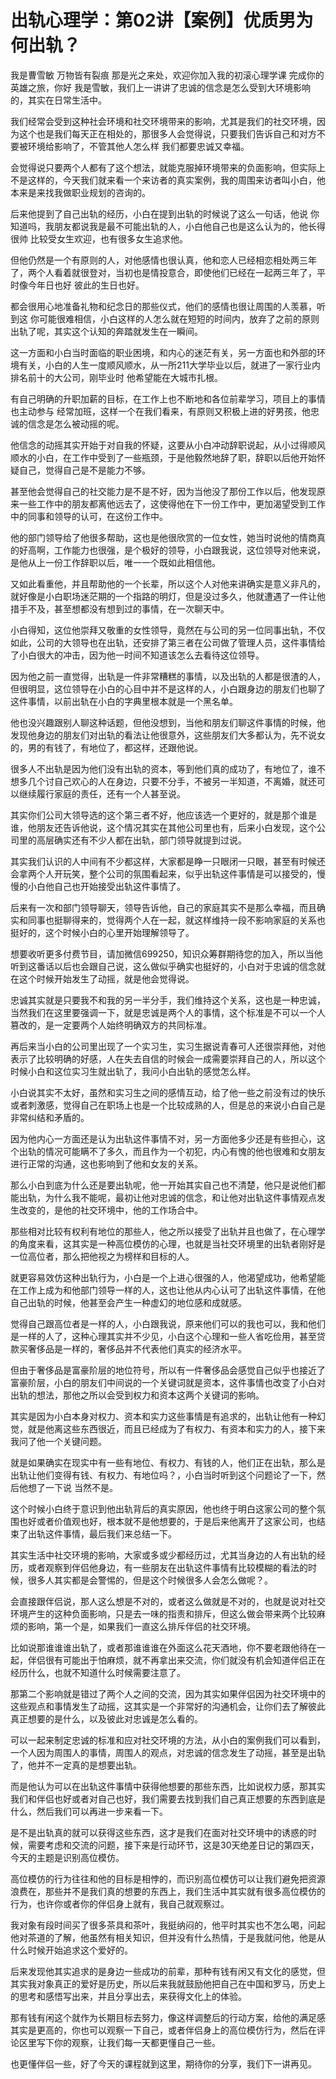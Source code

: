 # 出轨心理学：第02讲【案例】优质男为何出轨？

我是曹雪敏 万物皆有裂痕 那是光之来处，欢迎你加入我的初滚心理学课 完成你的英雄之旅，你好 我是雪敏，我们上一讲讲了忠诚的信念是怎么受到大环境影响的，其实在日常生活中。

我们经常会受到这种社会环境和社交环境带来的影响，尤其是我们的社交环境，因为这个也是我们每天正在相处的，那很多人会觉得说，只要我们告诉自己和对方不要被环境给影响了，不管其他人怎么样 我们都要忠诚又幸福。

会觉得说只要两个人都有了这个想法，就能克服掉环境带来的负面影响，但实际上不是这样的，今天我们就来看一个来访者的真实案例，我的周围来访者叫小白，他本来是来找我做职业规划的咨询的。

后来他提到了自己出轨的经历，小白在提到出轨的时候说了这么一句话，他说 你知道吗，我朋友都说我是最不可能出轨的人，小白他自己也是这么认为的，他长得很帅 比较受女生欢迎，也有很多女生追求他。

但他仍然是一个有原则的人，对他感情也很认真，他和恋人已经相恋相处两三年了，两个人看着就很登对，当初也是情投意合，即使他们已经在一起两三年了，平时像今年日也好 彼此的生日也好。

都会很用心地准备礼物和纪念日的那些仪式，他们的感情也很让周围的人羡慕，听到这 你可能很难相信，小白这样的人怎么就在短短的时间内，放弃了之前的原则 出轨了呢，其实这个认知的奔踏就发生在一瞬间。

这一方面和小白当时面临的职业困境，和内心的迷茫有关，另一方面也和外部的环境有关，小白的人生一度顺风顺水，从一所211大学毕业以后，就进了一家行业内排名前十的大公司，刚毕业时 他希望能在大城市扎根。

有自己明确的升职加薪的目标，在工作上也不断地和各位前辈学习，项目上的事情也主动参与 经常加班，这样一个在我们看来，有原则又积极上进的好男孩，他忠诚的信念是怎么被动摇的呢。

他信念的动摇其实开始于对自我的怀疑，这要从小白冲动辞职说起，从小过得顺风顺水的小白，在工作中受到了一些瓶颈，于是他毅然地辞了职，辞职以后他开始怀疑自己，觉得自己是不是能力不够。

甚至他会觉得自己的社交能力是不是不好，因为当他没了那份工作以后，他发现原来一些工作中的朋友都离他远去了，这使得他在下一份工作中，更加渴望受到工作中的同事和领导的认可，在这份工作中。

他的部门领导给了他很多帮助，这也是他很欣赏的一位女性，她当时说他的情商真的好高啊，工作能力也很强，是个极好的领导，小白跟我说，这位领导对他来说，是他从上一份工作辞职以后，唯一一个既如此相信他。

又如此看重他，并且帮助他的一个长辈，所以这个人对他来讲确实是意义非凡的，就好像是小白职场迷茫期的一个指路的明灯，但是没过多久，他就遭遇了一件让他措手不及，甚至想都没有想到过的事情，在一次聊天中。

小白得知，这位他崇拜又敬重的女性领导，竟然在与公司的另一位同事出轨，不仅如此，公司的大领导也在出轨，还安排了第三者在公司做了管理人员，这件事情给了小白很大的冲击，因为他一时间不知道该怎么去看待这位领导。

因为他之前一直觉得，出轨是一件非常糟糕的事情，以及出轨的人都是很渣的人，但很明显，这位领导在小白的心目中并不是这样的人，小白跟身边的朋友们也聊了这件事情，以前出轨在小白的字典里根本就是一个黑名单。

他也没兴趣跟别人聊这种话题，但他没想到，当他和朋友们聊这件事情的时候，他发现他身边的朋友们对出轨的看法让他很意外，这些朋友们大多都认为，先不说女的，男的有钱了，有地位了，都这样，还跟他说。

很多人不出轨是因为他们没有出轨的资本，等到他们真的成功了，有地位了，谁不想多几个讨自己欢心的人在身边，只要不分手，不被另一半知道，不离婚，就还可以继续履行家庭的责任，还有一个人甚至说。

其实你们公司大领导选的这个第三者不好，他应该选一个更好的，就是那个谁是谁，他朋友还告诉他说，这个情况其实在其他公司里也有，后来小白发现，这个公司里的高层确实还有不少人都在出轨，部门领导就提到过说。

其实我们认识的人中间有不少都这样，大家都是睁一只眼闭一只眼，甚至有时候还会拿两个人开玩笑，整个公司的氛围看起来，似乎出轨这件事情是可以接受的，慢慢的小白他自己也开始接受出轨这件事情了。

后来有一次和部门领导聊天，领导告诉他，自己的家庭其实不是那么幸福，而且确实和同事也挺聊得来的，觉得两个人在一起，就这样维持一段不影响家庭的关系也挺好的，这个时候小白的心里开始理解领导了。

想要收听更多付费节目，请加微信699250，知识众筹群期待您的加入，所以当他听到这番话以后也会跟自己说，这么做似乎确实也挺好的，小白对于忠诚的信念就在这个时候开始发生了动摇，就是他会觉得说。

忠诚其实就是只要我不和我的另一半分手，我们维持这个关系，这也是一种忠诚，当然我们在这里要强调一下，就是忠诚是两个人的事情，这个标准是不可以一个人篡改的，是一定要两个人始终明确双方的共同标准。

再后来当小白的公司里出现了一个实习生，实习生据说青春可人还很崇拜他，对他表示了比较明确的好感，人在失去自信的时候会一成需要崇拜自己的人，所以这个时候小白和这位实习生就出轨了，我问小白出轨的感觉怎么样。

小白说其实不太好，虽然和实习生之间的感情互动，给了他一些之前没有过的快乐或者刺激感，觉得自己在职场上也是一个比较成熟的人，但是总的来说小白自己是非常纠结和矛盾的。

因为他内心一方面还是认为出轨这件事情不对，另一方面他多少还是有些担心，这个出轨的情况可能瞒不了多久，而且作为一个初犯，内心有愧的他也很难和女朋友进行正常的沟通，这也影响到了他和女友的关系。

那么小白到底为什么还是要出轨呢，他一开始其实自己也不清楚，他只是说他们都能出轨，为什么我不能呢，最初让他对忠诚的信念，和让他对出轨这件事情观点发生改变的，是他的社交环境中，他的工作场合中。

那些相对比较有权利有地位的那些人，他之所以接受了出轨并且也做了，在心理学的角度来看，这其实是一种高位模仿的心理，也就是当社交环境里的出轨者刚好是一位高位者，那么把他视之为榜样和目标的人。

就更容易效仿这种出轨行为，小白是一个上进心很强的人，他渴望成功，他希望能在工作上成为和他部门领导一样的人，这也让他从内心认可了出轨这件事情，在他自己出轨的时候，他甚至会产生一种虚幻的地位感和成就感。

觉得自己跟高位者是一样的人，小白跟我说，原来他们可以的我也可以，我和他们是一样的人了，这种心理其实并不少见，小白这个心理和一些人省吃俭用，甚至贷款买奢侈品是一样的，奢侈品并不代表他们真实的经济水平。

但由于奢侈品是富豪阶层的地位符号，所以有一件奢侈品会感觉自己似乎也接近了富豪阶层，小白的朋友们中间说的一个关键词就是资本，这件事情也改变了小白对出轨的想法，那他之所以会受到权力和资本这两个关键词的影响。

其实是因为小白本身对权力、资本和实力这些事情是有追求的，出轨让他有一种幻觉，就是他离这些东西很近，而且已经成为了有权力、有资本和实力的人，接下来我问了他一个关键问题。

就是如果确实在现实中有一些有地位、有权力、有钱的人，他们正在出轨，那么是出轨让他们变得有钱、有权力、有地位吗？，小白当时听到这个问题论了一下，然后他想了一下说 当然不是。

这个时候小白终于意识到他出轨背后的真实原因，他也终于明白这家公司的整个氛围也好或者价值观也好，根本就不是他想要的，于是后来他离开了这家公司，也结束了出轨这件事情，最后我们来总结一下。

其实生活中社交环境的影响，大家或多或少都经历过，尤其当身边的人有出轨的经历，或者观察到伴侣他身边，有一些朋友在出轨这件事情有比较模糊的看法的时候，很多人其实都是会警惕的，但是这个时候很多人会怎么做呢？。

会直接跟伴侣说，那人这么想是不对的，或者这么做就是不对的，也就是说对社交环境产生的这种负面影响，只是去一味的指责和排斥，但这么做会带来两个比较麻烦的影响，第一个是，如果我们一直这么排斥伴侣的社交环境。

比如说那谁谁谁出轨了，或者那谁谁谁在外面这么花天酒地，你不要老跟他待在一起，伴侣很有可能出于怕麻烦，就不再拿出来交流，你们就没有机会知道伴侣正在经历什么，也就不知道什么时候需要注意了。

那第二个影响就是错过了两个人之间的交流，因为其实如果伴侣因为社交环境中的这些观点和事情发生了动摇，这其实是一个非常好的沟通机会，让你们去了解彼此真正想要的是什么，以及彼此对忠诚是怎么看的。

可以一起来制定忠诚的标准和应对社交环境的方法，从小白的案例我们可以看到，一个人因为周围人的事情，周围人的观点，对忠诚的信念发生了动摇，甚至是出轨了，他并不一定真的是想要出轨。

而是他认为可以在出轨这件事情中获得他想要的那些东西，比如说权力感，那其实我们和伴侣也好或者对自己也好，我们需要去找到我们自己真正想要的东西到底是什么，然后我们可以再进一步来看一下。

是不是出轨真的就可以获得这些东西，这才是我们在面对社交环境中的诱惑的时候，需要考虑和交流的问题，接下来是行动环节，这是30天绝差日记的第四天，今天的主题是识别高位模仿。

高位模仿的行为往往和他的目标是相悖的，而识别高位模仿可以让我们避免把资源浪费在，那些并不是我们真的想要的东西上，我们生活中其实就有很多高位模仿的行为，也许你或者你的伴侣身上就有，我自己就观察过。

我对象有段时间买了很多茶具和茶叶，我挺纳闷的，他平时其实也不怎么喝，问起他对茶道的了解，他虽然有相关知识，但并没有什么热情，于是我就问他，他是从什么时候开始追求这个爱好的。

后来发现他其实追求的是身边一些成功的前辈，那种有钱有闲又有文化的感觉，但其实我对象真正的爱好是历史，所以后来我就鼓励他把自己在中国和罗马，历史上的思考和感悟写出来，并且分享出去，来获得文化上的体验。

那有钱有闲这个就作为长期目标去努力，像这样调整后的行动方案，给他的满足感其实是更高的，你也可以观察一下自己，或者伴侣身上的高位模仿行为，然后在评论区里写下你的观察，让我们每一天都更懂自己一些。

也更懂伴侣一些，好了今天的课程就到这里，期待你的分享，我们下一讲再见。
